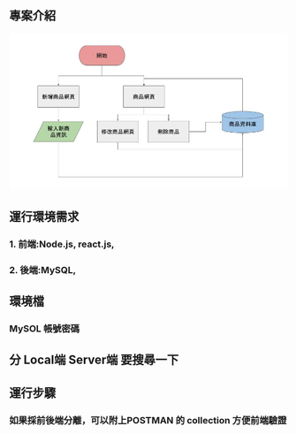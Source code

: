 ## 專案介紹
![image](https://github.com/Chunny3/XXStoreCMS-front/blob/main/AddProduct.jpg)

## 運行環境需求
### 1. 前端:Node.js, react.js, 
### 2. 後端:MySQL, 

## 環境檔
### MySOL 帳號密碼

## 分 Local端 Server端 要搜尋一下
## 運行步驟
### 如果採前後端分離，可以附上POSTMAN 的 collection 方便前端驗證


